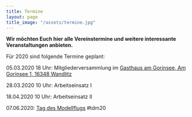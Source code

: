 ```yaml
---
title: Termine
layout: page
title_image: "/assets/termine.jpg"
---
```


**Wir möchten Euch hier alle Vereinstermine und weitere interessante Veranstaltungen anbieten.**

Für 2020 sind folgende Termine geplant:

05.03.2020 18 Uhr: Mitgliederversammlung im
[Gasthaus am Gorinsee, Am Gorinsee 1, 16348 Wandlitz](http://www.gasthaus-am-gorinsee.de)

28.03.2020 10 Uhr: Arbeitseinsatz I

18.04.2020 10 Uhr: Arbeitseinsatz II

07.06.2020: [Tag des Modellflugs](https://www.tag-des-modellflugs.de) #tdm20
